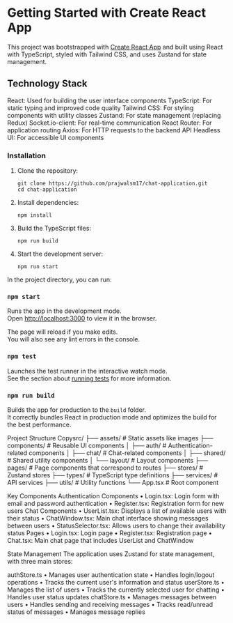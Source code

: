 # Getting Started with Create React App

This project was bootstrapped with [Create React App](https://github.com/facebook/create-react-app) and built using React with TypeScript, styled with Tailwind CSS, and uses Zustand for state management.


## Technology Stack

React: Used for building the user interface components
TypeScript: For static typing and improved code quality
Tailwind CSS: For styling components with utility classes
Zustand: For state management (replacing Redux)
Socket.io-client: For real-time communication
React Router: For application routing
Axios: For HTTP requests to the backend API
Headless UI: For accessible UI components

### Installation

1. Clone the repository:
   ```
   git clone https://github.com/prajwalsm17/chat-application.git
   cd chat-application
   ```

2. Install dependencies:
   ```
   npm install
   ```

3. Build the TypeScript files:
   ```
   npm run build
   ```

4. Start the development server:
   ```
   npm run start

In the project directory, you can run:

### `npm start`

Runs the app in the development mode.\
Open [http://localhost:3000](http://localhost:3000) to view it in the browser.

The page will reload if you make edits.\
You will also see any lint errors in the console.

### `npm test`

Launches the test runner in the interactive watch mode.\
See the section about [running tests](https://facebook.github.io/create-react-app/docs/running-tests) for more information.

### `npm run build`

Builds the app for production to the `build` folder.\
It correctly bundles React in production mode and optimizes the build for the best performance.

Project Structure
Copysrc/
├── assets/             # Static assets like images
├── components/         # Reusable UI components
│   ├── auth/           # Authentication-related components
│   ├── chat/           # Chat-related components
│   ├── shared/         # Shared utility components
│   └── layout/         # Layout components
├── pages/              # Page components that correspond to routes
├── stores/             # Zustand stores
├── types/              # TypeScript type definitions
├── services/           # API services
├── utils/              # Utility functions
└── App.tsx             # Root component

Key Components
Authentication Components
•	Login.tsx: Login form with email and password authentication
•	Register.tsx: Registration form for new users
Chat Components
•	UserList.tsx: Displays a list of available users with their status
•	ChatWindow.tsx: Main chat interface showing messages between users
•	StatusSelector.tsx: Allows users to change their availability status
Pages
•	Login.tsx: Login page
•	Register.tsx: Registration page
•	Chat.tsx: Main chat page that includes UserList and ChatWindow

State Management
The application uses Zustand for state management, with three main stores:

authStore.ts 
•	Manages user authentication state
•	Handles login/logout operations
•	Tracks the current user's information and status
userStore.ts
•	Manages the list of users
•	Tracks the currently selected user for chatting
•	Handles user status updates
chatStore.ts
•	Manages messages between users
•	Handles sending and receiving messages
•	Tracks read/unread status of messages
•	Manages message replies



